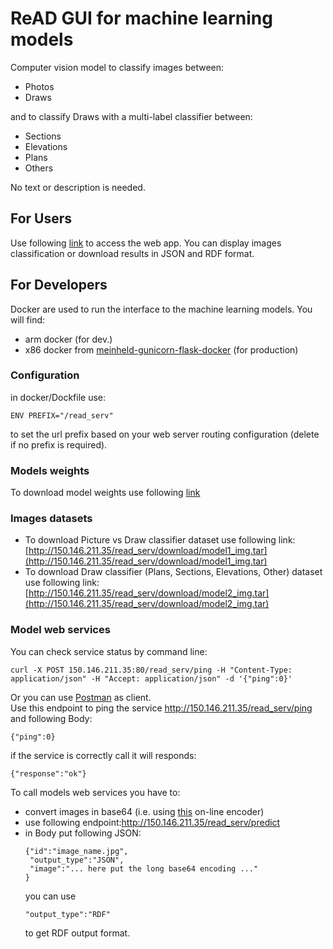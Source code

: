 # ReAD GUI for machine learning models
Computer vision model to classify images between:
* Photos
* Draws

and to classify Draws with a multi-label classifier between:
* Sections
* Elevations
* Plans
* Others

No text or description is needed.
## For Users
Use following [link](http://150.146.211.35/read_serv/upload) to access the web app.
You can display images classification or download results in JSON and RDF format.
## For Developers
Docker are used to run the interface to the machine learning models.  You will find:
* arm docker (for dev.)
* x86 docker from [meinheld-gunicorn-flask-docker](https://github.com/tiangolo/meinheld-gunicorn-flask-docker/tree/master) (for production)

### Configuration
in docker/Dockfile use:
```
ENV PREFIX="/read_serv"
```
to set the url prefix based on your web server routing configuration (delete if no prefix is required).

### Models weights
To download model weights use following [link](http://150.146.211.35/read_serv/download/models_weights.tar)
### Images datasets
* To download Picture vs Draw classifier dataset use following link: [http://150.146.211.35/read_serv/download/model1_img.tar](http://150.146.211.35/read_serv/download/model1_img.tar) 
* To download Draw classifier (Plans, Sections, Elevations, Other) dataset use following link: [http://150.146.211.35/read_serv/download/model2_img.tar](http://150.146.211.35/read_serv/download/model2_img.tar)
### Model web services
You can check service status by command line:
```
curl -X POST 150.146.211.35:80/read_serv/ping -H "Content-Type: application/json" -H "Accept: application/json" -d '{"ping":0}'
```
Or you can use [Postman](https://www.postman.com/) as client.<br>
Use this endpoint to ping the service http://150.146.211.35/read_serv/ping <br>
and following Body:
```
{"ping":0}
```
if the service is correctly call it will responds:
```
{"response":"ok"}
```
To call models web services you have to:
* convert images in base64 (i.e. using [this](https://www.base64-image.de/) on-line encoder)
* use following endpoint:http://150.146.211.35/read_serv/predict
* in Body put following JSON:
    ```
    {"id":"image_name.jpg",
     "output_type":"JSON",
     "image":"... here put the long base64 encoding ..."
    }
    ```
  you can use
  ```
  "output_type":"RDF"
  ```
  to get RDF output format.
